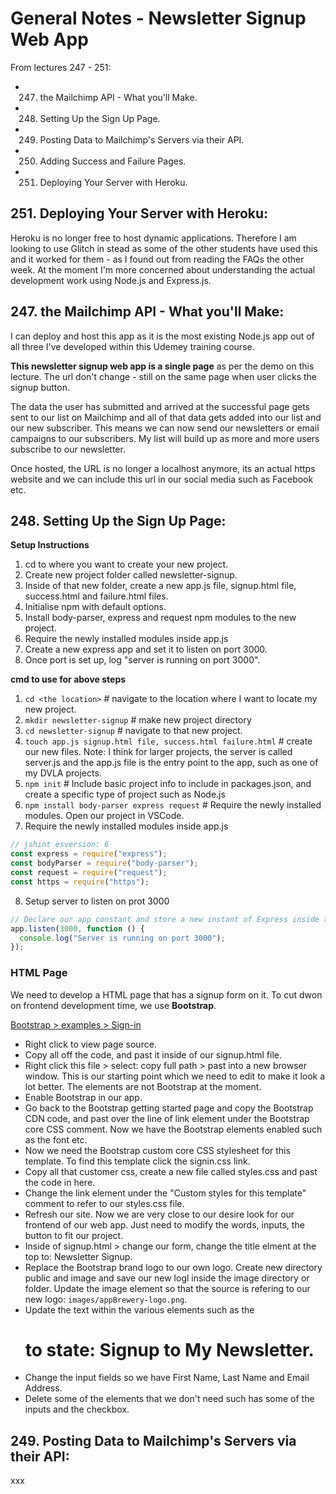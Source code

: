 # General Notes - Newsletter Signup Web App

From lectures 247 - 251:

- 247. the Mailchimp API - What you'll Make.
- 248. Setting Up the Sign Up Page.
- 249. Posting Data to Mailchimp's Servers via their API.
- 250. Adding Success and Failure Pages.
- 251. Deploying Your Server with Heroku.

## 251. Deploying Your Server with Heroku:
Heroku is no longer free to host dynamic applications. Therefore I am looking to use Glitch in stead as some of the other students have used this and it worked for them - as I found out from reading the FAQs the other week. At the moment I'm more concerned about understanding the actual development work using Node.js and Express.js.

## 247. the Mailchimp API - What you'll Make:

I can deploy and host this app as it is the most existing Node.js app out of all three I've developed within this Udemey training course. 

**This newsletter signup web app is a single page** as per the demo on this lecture. The url don't change - still on the same page when user clicks the signup button.

The data the user has submitted and arrived at the successful page gets sent to our list on Mailchimp and all of that data gets added into our list and our new subscriber. This means we can now send our newsletters or email campaigns to our subscribers. My list will build up as more and more users subscribe to our newsletter.

Once hosted, the URL is no longer a localhost anymore, its an actual https website and we can include this url in our social media such as Facebook etc.

## 248. Setting Up the Sign Up Page:

**Setup Instructions**
1. cd to where you want to create your new project.
2. Create new project folder called newsletter-signup.
3. Inside of that new folder, create a new app.js file, signup.html file, success.html and failure.html files.
4. Initialise npm with default options.
5. Install body-parser, express and request npm modules to the new project.
6. Require the newly installed modules inside app.js
7. Create a new express app and set it to listen on port 3000.
8. Once port is set up, log "server is running on port 3000".

**cmd to use for above steps**
1. `cd <the location>` # navigate to the location where I want to locate my new project.
2. `mkdir newsletter-signup` # make new project directory
3. `cd newsletter-signup` # navigate to that new project.
4. `touch app.js signup.html file, success.html failure.html` # create our new files.
Note: I think for larger projects, the server is called server.js and the app.js file is the entry point to the app, such as one of my DVLA projects.
5. `npm init` # Include basic project info to include in packages.json, and create a specific type of project such as Node.js 
6. `npm install body-parser express request` # Require the newly installed modules.
Open our project in VSCode.
7. Require the newly installed modules inside app.js
```js
// jshint esversion: 6
const express = require("express");
const bodyParser = require("body-parser");
const request = require("request");
const https = require("https");
```
8. Setup server to listen on prot 3000
```js
// Declare our app constant and store a new instant of Express inside the app variable/object.
app.listen(3000, function () {
  console.log("Server is running on port 3000");
});
```
### HTML Page
We need to develop a HTML page that has a signup form on it. To cut dwon on frontend development time, we use **Bootstrap**.

[Bootstrap > examples > Sign-in](https://getbootstrap.com/docs/5.3/examples/)

- Right click to view page source.
- Copy all off the code, and past it inside of our signup.html file.
- Right click this file > select: copy full path > past into a new browser window. This is our starting point which we need to edit to make it look a lot better. The elements are not Bootstrap at the moment.
- Enable Bootstrap in our app.
- Go back to the Bootstrap getting started page and copy the Bootstrap CDN code, and past over the line of link element under the Bootstrap core CSS comment. Now we have the Bootstrap elements enabled such as the font etc.
- Now we need the Bootstrap custom core CSS stylesheet for this template. To find this template click the signin.css link.
- Copy all that customer css, create a new file called styles.css and past the code in here.
- Change the link element under the "Custom styles for this template" comment to refer to our styles.css file.
- Refresh our site. Now we are very close to our desire look for our frontend of our web app. Just need to modify the words, inputs, the button to fit our project. 
- Inside of signup.html > change our form, change the title elment at the top to: Newsletter Signup.
- Replace the Bootstrap brand logo to our own logo. Create new directory public and image and save our new logl inside the image directory or folder. Update the image element so that the source is refering to our new logo: `images/appBrewery-logo.png`.
- Update the text within the various elements such as the <h1> to state: Signup to My Newsletter.
- Change the input fields so we have First Name, Last Name and Email Address.
- Delete some of the elements that we don't need such has some of the inputs and the checkbox.

## 249. Posting Data to Mailchimp's Servers via their API:

xxx
